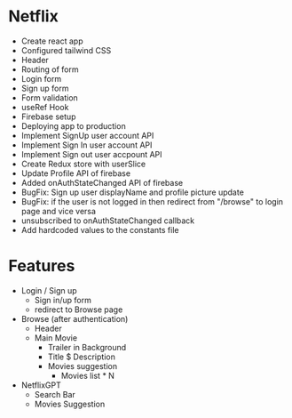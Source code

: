 # Netflix

- Create react app
- Configured tailwind CSS
- Header
- Routing of form
- Login form
- Sign up form
- Form validation
- useRef Hook
- Firebase setup
- Deploying app to production
- Implement SignUp user account API
- Implement Sign In user account API
- Implement Sign out user accpount API
- Create Redux store with userSlice
- Update Profile API of firebase
- Added onAuthStateChanged API of firebase
- BugFix: Sign up user displayName and profile picture update
- BugFix: if the user is not logged in then redirect from "/browse" to login page and vice versa
- unsubscribed to onAuthStateChanged callback
- Add hardcoded values to the constants file

# Features

- Login / Sign up
  - Sign in/up form
  - redirect to Browse page
- Browse (after authentication)
  - Header
  - Main Movie
    - Trailer in Background
    - Title $ Description
    - Movies suggestion
      - Movies list \* N
- NetflixGPT
  - Search Bar
  - Movies Suggestion
